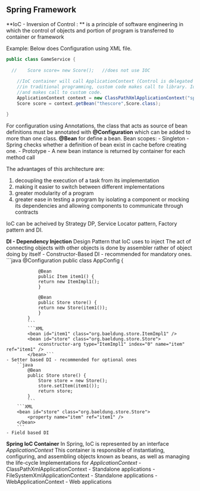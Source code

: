 **Spring Framework**
-------------------------------------------------------------------------------------------------------------------------------------


**IoC - Inversion of Control : **
is a principle of software engineering in which the control of objects and portion of program is transferred to container or framework

Example:
Below does Configuration using XML file.
```java
public class GameService {
	
  //	Score score= new Score();   //does not use IOC
  
	//IoC container will call ApplicationContext (Control is delegated to Spring Container to create and maintain that bean)
	//in traditional programming, custom code makes call to library. IoC enables framework/container to control flow of program
	//and makes call to custom code.
	ApplicationContext context = new ClassPathXmlApplicationContext("spring-context.xml");
	Score score = context.getBean("thescore",Score.class);

}
```
For configuration using Annotations, the class that acts as source of bean definitions must be annotated with **@Configuration** which can be added to more than one class. **@Bean** for define a bean.
	Bean scopes:
		- Singleton - Spring checks whether a definition of bean exist in cache before creating one.
		- Prototype - A new bean instance is returned by container for each method call
		
The advantages of this architecture are:

1. decoupling the execution of a task from its implementation 
2. making it easier to switch between different implementations
3. greater modularity of a program
4. greater ease in testing a program by isolating a component or mocking its dependencies and allowing components to communicate through contracts

IoC can be acheived by Strategy DP, Service Locator pattern, Factory pattern and DI.

**DI - Dependency Injection**
Design Pattern that IoC uses to inject 
The act of connecting objects with other objects is done by assembler rather of object doing by itself
	- Constructor-Based DI - recommended for mandatory ones.
	```java
			@Configuration
			public class AppConfig {

			    @Bean
			    public Item item1() {
				return new ItemImpl1();
			    }

			    @Bean
			    public Store store() {
				return new Store(item1());
			    }
			}
			```
			```XML
			<bean id="item1" class="org.baeldung.store.ItemImpl1" /> 
			<bean id="store" class="org.baeldung.store.Store"> 
			    <constructor-arg type="ItemImpl1" index="0" name="item" ref="item1" /> 
			</bean>```
	- Setter based DI - recommended for optional ones
		``java
			@Bean
			public Store store() {
			    Store store = new Store();
			    store.setItem(item1());
			    return store;
			}
			```
		```XML
		<bean id="store" class="org.baeldung.store.Store">
		    <property name="item" ref="item1" />
		</bean>
		```
	- Field based DI
	
**Spring IoC Container**
In Spring, IoC is represented by an interface *ApplicationContext*
This container is responsible of instantiating, configuring, and assembling objects known as beans, as well as managing the life-cycle
	Implementations for *ApplicationContext*
		- ClassPathXmlApplicationContext - Standalone applications
		- FileSystemXmlApplicationContext - Standalone applications
		- WebApplicationContext - Web applications
